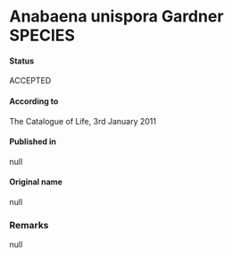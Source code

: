 Anabaena unispora Gardner SPECIES
=======

#### Status
ACCEPTED

#### According to
The Catalogue of Life, 3rd January 2011

#### Published in
null

#### Original name
null

### Remarks
null